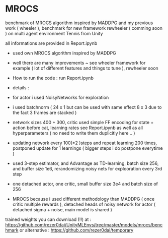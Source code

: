 # MROCS
benchmark of MROCS algorithm inspired by MADDPG and my previous work ( wheeler ), benchmark for new framework rewheeler ( comming soon ) on multi agent environment Tennis from Unity

all informations are provided in Report.ipynb
- used own MROCS algorithm inspired by MADDPG
- well there are many improvements ~ see wheeler framework for example ( lot of different features and things to tune ), rewheeler soon

- How to run the code : run Report.ipynb

- details : 
- for actor i used NoisyNetworks for exploration
- i used batchnorm ( 24 x 1 but can be used with same effect 8 x 3 due to the fact 3 frames are stacked )
- network sizes 400 + 300, critic used simple FF encoding for state + action before cat, learning rates see Report.ipynb as well as all hyperparameters ( no need to write them duplicitly here .. )
- updating network every 100(*2 )steps and repeat learning 200 times, postponed update for 1 learnings ( bigger steps i do postpone everytime )
- used 3-step estimator, and Advantage as TD-learning, batch size 256, and buffer size 1e6, rerandomizing noisy nets for explooration every 3rd step
- one detached actor, one critic, small buffer size 3e4 and batch size of 256

- MROCS because i used different methodology than MADDPG ( once critic multiple rewards ), detached heads of noisy network for actor ( detached sigma + noise, main model is shared )


trained weights you can download (!!) at : https://github.com/rezer0dai/UnityMLEnvs/tree/master/models/mrocs/benchmark or alternative : https://github.com/rezer0dai/temporary


